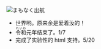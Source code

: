 ![まもなく出航](https://storage.googleapis.com/blog_gyara/img/c5c4a66d6cbb.webp)

- 世界哟。原来余是爱着汝的！
- <ruby>令和<rt>れいわ</rt>元年</ruby>结束了。<time>1/7</time>
- 完成了实验性的 html 支持。<time>5/20</time>

